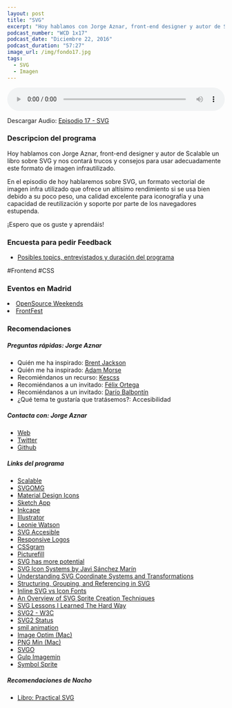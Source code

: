 ```yaml
---
layout: post
title: "SVG"
excerpt: "Hoy hablamos con Jorge Aznar, front-end designer y autor de Scalable un libro sobre SVG y nos contará trucos y consejos para usar SVG."
podcast_number: "WCD 1x17"
podcast_date: "Diciembre 22, 2016"
podcast_duration: "57:27"
image_url: /img/fondo17.jpg
tags: 
  - SVG
  - Imagen
---
```


<audio src="http://www.podtrac.com/pts/redirect.mp3/https://archive.org/download/WCD-17/WeCodeSign%201x17%20-%20SVG.mp3" preload="auto" controls style="width: 100%;">
  <p>Tu navegador no implementa el elemento audio</p>
</audio>

<p>Descargar Audio: <a href="http://www.podtrac.com/pts/redirect.mp3/https://archive.org/download/WCD-17/WeCodeSign%201x17%20-%20SVG.mp3" title="Botón derecho del ratón, luego guardar enlace como...">Episodio 17 - SVG</a></p>

<h3 class="post-title  post-heading">Descripcion del programa</h3>

Hoy hablamos con Jorge Aznar, front-end designer y autor de Scalable un libro sobre SVG y nos contará trucos y consejos para usar adecuadamente este formato de imagen infrautilizado.

En el episodio de hoy hablaremos sobre SVG, un formato vectorial de imagen infra utilizado que ofrece un altísimo rendimiento si se usa bien debido a su poco peso, una calidad excelente para iconografía y una capacidad de reutilización y soporte por parte de los navegadores estupenda.

¡Espero que os guste y aprendáis!

<div class="rule"></div>

<h3 class="post-title  post-heading">Encuesta para pedir Feedback</h3>

<ul>
  <li class="recomendacion"><a href="https://wecodesignpodcast.typeform.com/to/keNT6k">Posibles topics, entrevistados y duración del programa</a></li>
</ul>
 
<div class="rule"></div>

#Frontend #CSS

<h3 class="post-title  post-heading">Eventos en Madrid</h3>

<li class="recomendacion"><a href="https://osweekends.github.io/">OpenSource Weekends</a></li>
<li class="recomendacion"><a href="http://frontfest.es/">FrontFest</a></li>

<div class="rule"></div>

<h3 class="post-title  post-heading">Recomendaciones</h3>

##### Preguntas rápidas: Jorge Aznar

<ul>
  <li class="recomendacion"><span>Quién me ha inspirado: </span><a href="http://jxnblk.com/">Brent Jackson</a></li>
  <li class="recomendacion"><span>Quién me ha inspirado: </span><a href="http://mrmrs.cc/">Adam Morse</a></li>
  <li class="recomendacion"><span>Recomiéndanos un recurso: </span><a href="https://escss.blogspot.com/">Kescss</a></li>
  <li class="recomendacion"><span>Recomiéndanos a un invitado: </span><a href="https://twitter.com/flodar">Félix Ortega</a></li>
  <li class="recomendacion"><span>Recomiéndanos a un invitado: </span><a href="https://www.dariobf.com/">Darío Balbontín</a></li>
  <li class="recomendacion"><span>¿Qué tema te gustaría que tratásemos?: </span>Accesibilidad</li>
</ul>


##### Contacta con: Jorge Aznar

<ul>
  <li class="recomendacion"><a href="http://jorgeatgu.com/">Web</a></li>
  <li class="recomendacion"><a href="https://twitter.com/jorgeATGU">Twitter</a></li>
  <li class="recomendacion"><a href="https://github.com/jorgeatgu">Github</a></li>
</ul>

##### Links del programa

<ul>
  <li class="recomendacion"><a href="https://leanpub.com/scalable/">Scalable</a></li>
  <li class="recomendacion"><a href="https://jakearchibald.github.io/svgomg/">SVGOMG</a></li>
  <li class="recomendacion"><a href="http://materialdesignicons.com">Material Design Icons</a></li>
  <li class="recomendacion"><a href="https://www.sketchapp.com/">Sketch App</a></li>
  <li class="recomendacion"><a href="https://inkscape.org/es/">Inkcape</a></li>
  <li class="recomendacion"><a href="http://www.adobe.com/es/products/illustrator.html">Illustrator</a></li>
  <li class="recomendacion"><a href="https://twitter.com/leoniewatson">Leonie Watson</a></li>
  <li class="recomendacion"><a href="https://www.sitepoint.com/tips-accessible-svg">SVG Accesible</a></li>
  <li class="recomendacion"><a href="http://responsivelogos.co.uk/">Responsive Logos</a></li>
  <li class="recomendacion"><a href="https://una.im/CSSgram/">CSSgram</a></li>
  <li class="recomendacion"><a href="https://github.com/scottjehl/picturefill">Picturefill</a></li>
  <li class="recomendacion"><a href="https://madebymike.com.au/writing/svg-has-more-potential/">SVG has more potential</a></li>
  <li class="recomendacion"><a href="https://www.youtube.com/watch?v=KrTdc3l6jcs">SVG Icon Systems by Javi Sánchez Marín</a></li>
  <li class="recomendacion"><a href="https://sarasoueidan.com/blog/svg-coordinate-systems/">Understanding SVG Coordinate Systems and Transformations</a></li>
  <li class="recomendacion"><a href="https://sarasoueidan.com/blog/structuring-grouping-referencing-in-svg/">Structuring, Grouping, and Referencing in SVG</a></li>
  <li class="recomendacion"><a href="https://css-tricks.com/icon-fonts-vs-svg/">Inline SVG vs Icon Fonts </a></li>
  <li class="recomendacion"><a href="https://24ways.org/2014/an-overview-of-svg-sprite-creation-techniques/">An Overview of SVG Sprite Creation Techniques</a></li>
  <li class="recomendacion"><a href="https://vimeo.com/135466848">SVG Lessons I Learned The Hard Way</a></li>
  <li class="recomendacion"><a href="https://www.w3.org/TR/SVG2/">SVG2 - W3C</a></li>
  <li class="recomendacion"><a href="http://tavmjong.free.fr/svg2_status.html">SVG2 Status</a></li>
  <li class="recomendacion"><a href="https://css-tricks.com/guide-svg-animations-smil/">smil animation</a></li>
  <li class="recomendacion"><a href="https://imageoptim.com/mac">Image Optim (Mac)</a></li>
  <li class="recomendacion"><a href="https://pngmini.com/">PNG Min (Mac)</a></li>
  <li class="recomendacion"><a href="https://github.com/svg/svgo">SVGO</a></li>
  <li class="recomendacion"><a href="https://github.com/sindresorhus/gulp-imagemin">Gulp Imagemin</a></li>
  <li class="recomendacion"><a href="https://fvsch.com/code/svg-icons/symbol-sprite/">Symbol Sprite</a></li>
</ul>


##### Recomendaciones de Nacho

<ul>
  <li class="recomendacion"><a href="https://abookapart.com/products/practical-svg">Libro: Practical SVG</a></li>
</ul>
